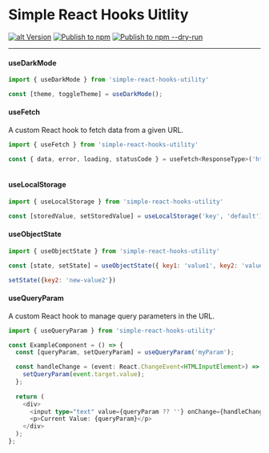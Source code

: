 # Simple React Hooks Uitlity

[![alt Version](https://img.shields.io/npm/v/simple-react-hooks-utility?color=blue)](https://www.npmjs.com/package/simple-react-hooks-utility) [![Publish to npm](https://github.com/ajaxer-org/simple-react-hooks/actions/workflows/publish.yml/badge.svg)](https://github.com/ajaxer-org/simple-react-hooks/actions/workflows/publish.yml) [![Publish to npm --dry-run](https://github.com/ajaxer-org/simple-react-hooks/actions/workflows/publish-dry-run.yml/badge.svg)](https://github.com/ajaxer-org/simple-react-hooks/actions/workflows/publish-dry-run.yml)

---

#### useDarkMode
```javascript
import { useDarkMode } from 'simple-react-hooks-utility'

const [theme, toggleTheme] = useDarkMode();
```


#### useFetch
A custom React hook to fetch data from a given URL.

```javascript
import { useFetch } from 'simple-react-hooks-utility'

const { data, error, loading, statusCode } = useFetch<ResponseType>('https://api.myserver.com');
 
```


#### useLocalStorage
```javascript
import { useLocalStorage } from 'simple-react-hooks-utility'

const [storedValue, setStoredValue] = useLocalStorage('key', 'default');
```



#### useObjectState
```javascript
import { useObjectState } from 'simple-react-hooks-utility'

const [state, setState] = useObjectState({ key1: 'value1', key2: 'value2' });

setState({key2: 'new-value2'})
```



#### useQueryParam
A custom React hook to manage query parameters in the URL.

``` typescript
import { useQueryParam } from 'simple-react-hooks-utility'

const ExampleComponent = () => {
  const [queryParam, setQueryParam] = useQueryParam('myParam');

  const handleChange = (event: React.ChangeEvent<HTMLInputElement>) => {
    setQueryParam(event.target.value);
  };
  
  return (
    <div>
      <input type="text" value={queryParam ?? ''} onChange={handleChange} />
      <p>Current Value: {queryParam}</p>
    </div>
  );
};
```
